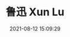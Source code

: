 ---
title: 鲁迅 Xun Lu
pageComponent: 
  name: WriterWorkPage
  data: 
    imgUrl: https://img9.doubanio.com/view/celebrity/raw/public/p1577698251.34.jpg
    gender: 男
    birthDeathDate: 1881年09月25日 至 1936年10月19日
    placeBirth: 中国,浙江,绍兴
    countryRegion: 中国
    moreForeignNames: Shuren Zhou (本名)
    moreChineseNames: 周树人 / 周樟寿 / 周豫山 / 周豫才
  description: 周树人（1881年9月25日－1936年10月19日），字豫才，原名樟寿，字豫山、豫亭，以笔名鲁迅闻名于世，浙江绍兴人，为20世纪中国的作家，新文化运动的领导人、文化运动的支持者，中国现代文学的奠基人和开山巨匠，在西方世界享有盛誉的中国现代文学家、思想家。鲁迅的主要成就包括杂文、短中篇小说、文学、思想和社会评论、学术著作、自然科学著作、古代典籍校勘与研究、散文、现代散文诗、旧体诗、外国文学与学术翻译作品和木刻版画的研究，对于五四运动以后的中国社会思想文化发展产生了一定的的影响，蜚声世界文坛，尤其在韩国、日本思想文化领域有极其重要的地位和影响，被誉为“二十世纪东亚文化地图上占最大领土的作家”。
  bookList: 
    - {title: 呐喊, url: https://img9.doubanio.com/view/subject/s/public/s29483426.jpg, details: 《呐喊》是鲁迅1918-1922年所作的短篇小说的结集，收有《狂人日记》、《孔乙己》、《药》、《明天》、《一件小事》、《头发的故事》等14篇作品。当时正值五四革命精神高扬时期。作者创作小说意在描写“病态社会的不幸的人们”，“揭出病苦，引起疗救的注意”，并为新文化运动“呐喊”。作品真实地描绘了从辛亥革命到五四时期的社会生活，揭示了种种深层次的社会矛盾，对封建制度及陈腐的传统观念进行了深刻的剖析和彻底的否定，表现出对民族生存的浓重的忧患意识和对社会变革的强烈渴望。}
    - {title: 朝花夕拾, url: https://img1.doubanio.com/view/subject/s/public/s9156217.jpg, details: 《朝花夕拾》的作品记述了作者童年的生活和青年时求学的历程，追忆那些难于忘怀的人和事，抒发了对往日亲友和师长的怀念之情。作品在夹叙夹议中，对反动、守旧势力进行了抨击和嘲讽。第一篇作品《狗 猫 鼠》针对“正人君子”的攻击引发的，嘲讽了他们散布的“流言”，表述了对猫“尽情折磨”弱者、“到处 叫”、时而“一副媚态”等特性的憎恶；追忆童年时救养的一只可爱的隐鼠遭到摧残的经历和感受，表现了对弱小者的同情和对暴虐者的憎恨。}
    - {title: 阿Q正传, url: https://img2.doubanio.com/view/subject/s/public/s1074811.jpg, details: 《阿Q正传》讲述值此世纪末，衷心祈愿这里所议论的人物在下一世纪的中国现实生活中淡出；当然，作为光辉的典型人物，他将和哈姆雷特、唐·吉诃德等不朽的名字一样万古不朽。阿Q，是一个卑微渺小的人物，但却是一个巨大的名字。我不说：“伟大”而说“巨大”，是因为这个小人物的确称不上伟大，但这个名字的历史的和美学的涵容量却真是巨大得无比，我想不出世界任何一个文学人物能有阿Q那样巨大的概括性，把几亿人都涵盖进去。几乎每个中国人，你，我，他，都有阿Q的灵魂的因子。阿Q是一个“做奴隶而不可得的时代”的奴隶，比“做稳了奴隶的时代”的奴隶更可悲。做不稳，就要挣扎。他的挣扎当然不可能有过五关、斩六将或爬雪山、过草地那样的英雄事业，但作为一个小人物，他的一生也够悲壮的了。使阿Q的一生焕发悲壮的光采的是，他不仅呈现了清末民初的一个普通百姓的灵魂，几千年来成群而生、成群而死的默默的生长和枯死的灵魂；更是藉着这个灵魂的勾勒，多方面地全国民性的痼疾爆了光。阿Q虽然枪毙了，但他的阴魂不散，时时附在中国人的身上。因为痼疾的病灶埋藏得既深且久，不时复发，至少在本世纪还是常见病和多发病。但愿即将降临的新世纪，这个人物在中国淡出，只留下无与伦比的形象在艺苑中永生。这肯定也是创造这一典型人物的鲁迅的夙愿。}
permalink: /loneliness/2c16dfdd186c9/
sidebar: false
article: false
comment: false
editLink: false
date: 2021-08-12 15:09:29
---